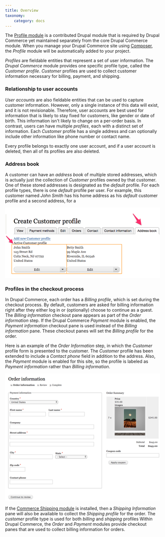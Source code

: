 ```yaml
---
title: Overview
taxonomy:
    category: docs
---
```


The [Profile module] is a contributed Drupal module that is required by Drupal Commerce yet maintained separately from the core Drupal Commerce module. When you manage your Drupal Commerce site using [Composer](../../../../01.getting-started/01.using-composer), the *Profile* module will be automatically added to your project.

*Profiles* are fieldable entities that represent a set of user information. The *Drupal Commerce* module provides one specific profile type, called the *Customer profile*. *Customer* profiles are used to collect customer information necessary for billing, payment, and shipping.

### Relationship to user accounts
*User accounts* are also fieldable entities that can be used to capture customer information. However, only a single instance of this data will exist, and it is not revisionable. Therefore, user accounts are best used for information that is likely to stay fixed for customers, like gender or date of birth. This information isn't likely to change on a per-order basis. In contrast, users can have multiple *profiles*, each with a distinct set of information. Each *Customer* profile has a single address and can optionally include other information like phone number or contact name.

Every profile belongs to exactly one user account, and if a user account is deleted, then all of its profiles are also deleted.

### Address book
A customer can have an *address book* of multiple stored addresses, which is actually just the collection of *Customer* profiles owned by that customer. One of these stored addresses is designated as the *default* profile. For each profile types, there is one *default* profile per user. For example, this customer named *John Smith* has his home address as his *default* customer profile and a second address, for a

![Address book](../../images/profile-overview-1.png)

### Profiles in the checkout process
In Drupal Commerce, each order has a *Billing profile*, which is set during the checkout process. By default, customers are asked for billing information right after they either log in or (optionally) choose to continue as a guest. The *Billing information* checkout pane appears as part of the *Order information* step. If the Drupal Commerce *Payment* module is enabled, the *Payment information* checkout pane is used instead of the *Billing information* pane. These checkout panes will set the *Billing profile* for the order.

Here is an example of the *Order Information* step, in which the *Customer* profile form is presented to the customer. The *Customer* profile has been extended to include a *Contact phone* field in addition to the address. Also, the *Payment* module is enabled for this site, so the profile is labeled as *Payment information* rather than *Billing information*.

![Address book](../../images/profile-overview-2.png)

If the [Commerce Shipping module] is installed, then a *Shipping Information* pane will also be available to collect the *Shipping profile* for the order. The *customer* profile type is used for both *billing* and *shipping* profiles
Within Drupal Commerce, the *Order* and *Payment* modules provide checkout panes that are used to collect billing information for orders.


[Profile module]: https://www.drupal.org/project/profile
[Commerce Shipping module]: https://www.drupal.org/project/commerce_shipping

